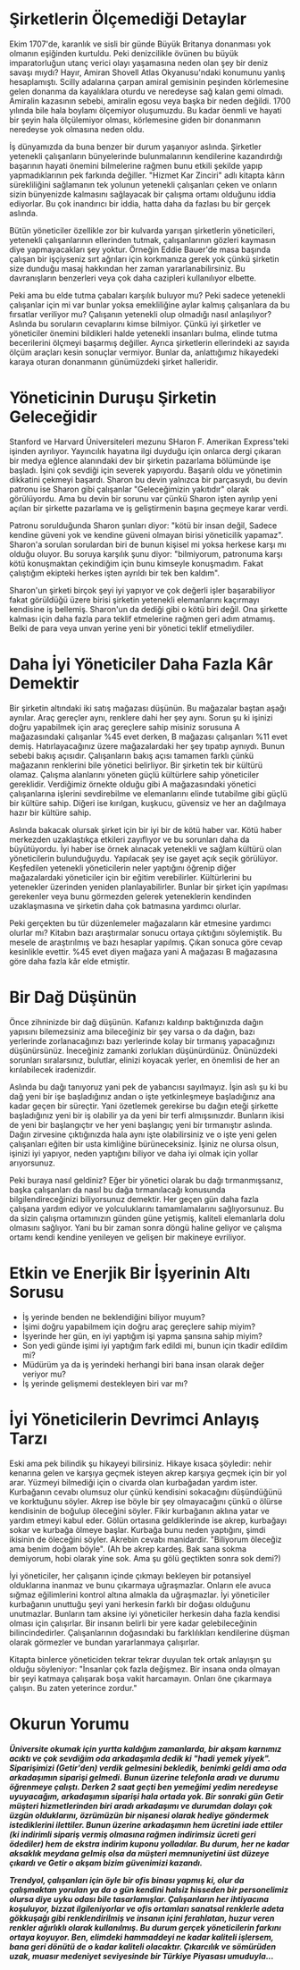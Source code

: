 # Şirketlerin Ölçemediği Detaylar
Ekim 1707'de, karanlık ve sisli bir günde Büyük Britanya donanması yok olmanın eşiğinden kurtuldu.
Peki denizcilikle övünen bu büyük imparatorluğun utanç verici olayı yaşamasına neden olan şey bir deniz savaşı mıydı?
Hayır, Amiran Shovell Atlas Okyanusu'ndaki konumunu yanlış hesaplamıştı.
Scilly adalarına çarpan amiral gemisinin peşinden körlemesine gelen donanma da kayalıklara oturdu ve neredeyse sağ kalan gemi olmadı.
Amiralin kazasının sebebi, amiralin egosu veya başka bir neden değildi.
1700 yılında bile hala boylamı ölçemiyor oluşumuzdu.
Bu kadar öenmli ve hayati bir şeyin hala ölçülemiyor olması, körlemesine giden bir donanmanın neredeyse yok olmasına neden oldu.

İş dünyamızda da buna benzer bir durum yaşanıyor aslında.
Şirketler yetenekli çalışanların bünyelerinde bulunmalarının kendilerine kazandırdığı başarının hayati önemini bilmelerine rağmen bunu etkili şekilde yapıp yapmadıklarının pek farkında değiller.
"Hizmet Kar Zinciri" adlı kitapta kârın sürekliliğini sağlamanın tek yolunun yetenekli çalışanları çeken ve onların sizin bünyenizde kalmasını sağlayacak bir çalışma ortamı olduğunu iddia ediyorlar.
Bu çok inandırıcı bir iddia, hatta daha da fazlası bu bir gerçek aslında.

Bütün yöneticiler özellikle zor bir kulvarda yarışan şirketlerin yöneticileri, yetenekli çalışanlarının ellerinden tutmak, çalışanlarının gözleri kaymasın diye yapmayacakları şey yoktur.
Örneğin Eddie Bauer'de masa başında çalışan bir işçiyseniz sırt ağrıları için korkmanıza gerek yok çünkü şirketin size dunduğu masaj hakkından her zaman yararlanabilirsiniz.
Bu davranışların benzerleri veya çok daha cazipleri kullanılıyor elbette.

Peki ama bu elde tutma çabaları karşılık buluyor mu?
Peki sadece yetenekli çalışanlar için mi var bunlar yoksa emekliliğine aylar kalmış çalışanlara da bu fırsatlar veriliyor mu?
Çalışanın yetenekli olup olmadığı nasıl anlaşılıyor?
Aslında bu soruların cevaplarını kimse bilmiyor.
Çünkü iyi şirketler ve yöneticiler önemini bildikleri halde yetenekli insanları bulma, elinde tutma becerilerini ölçmeyi başarmış değiller.
Ayrıca şirketlerin ellerindeki az sayıda ölçüm araçları kesin sonuçlar vermiyor.
Bunlar da, anlattığımız hikayedeki karaya oturan donanmanın günümüzdeki şirket halleridir.

# Yöneticinin Duruşu Şirketin Geleceğidir
Stanford ve Harvard Üniversiteleri mezunu SHaron F. Amerikan Express'teki işinden ayrılıyor.
Yayıncılık hayatına ilgi duyduğu için onlarca dergi çıkaran bir medya eğlence alanındaki dev bir şirketin pazarlama bölümünde işe başladı.
İşini çok sevdiği için severek yapıyordu.
Başarılı oldu ve yönetimin dikkatini çekmeyi başardı.
Sharon bu devin yalnızca bir parçasıydı, bu devin patronu ise Sharon gibi çalışanlar "Geleceğimizin yakıtıdır" olarak görülüyordu.
Ama bu devin bir sorunu var çünkü Sharon işten ayrılıp yeni açılan bir şirkette pazarlama ve iş geliştirmenin başına geçmeye karar verdi.

Patronu sorulduğunda Sharon şunları diyor: "kötü bir insan değil, Sadece kendine güveni yok ve kendine güveni olmayan birisi yöneticilik yapamaz".
Sharon'a sorulan sorulardan biri de bunun kişisel mi yoksa herkese karşı mı olduğu oluyor.
Bu soruya karşılık şunu diyor: "bilmiyorum, patronuma karşı kötü konuşmaktan çekindiğim için bunu kimseyle konuşmadım. Fakat çalıştığım ekipteki herkes işten ayrıldı bir tek ben kaldım".

Sharon'un şirketi birçok şeyi iyi yapıyor ve çok değerli işler başarabiliyor fakat görüldüğü üzere birisi şirketin yetenekli elemanlarını kaçırmayı kendisine iş bellemiş.
Sharon'un da dediği gibi o kötü biri değil.
Ona şirkette kalması için daha fazla para teklif etmelerine rağmen geri adım atmamış.
Belki de para veya unvan yerine yeni bir yönetici teklif etmeliydiler.

# Daha İyi Yöneticiler Daha Fazla Kâr Demektir
Bir şirketin altındaki iki satış mağazası düşünün.
Bu mağazalar baştan aşağı aynılar.
Araç gereçler aynı, renklere dahi her şey aynı.
Sorun şu ki işinizi doğru yapabilmek için araç gereçlere sahip misiniz sorusuna A mağazasındaki çalışanlar %45 evet derken, B mağazası çalışanları %11 evet demiş.
Hatırlayacağınız üzere mağazalardaki her şey tıpatıp aynıydı.
Bunun sebebi bakış açısıdır.
Çalışanların bakış açısı tamamen farklı çünkü mağazanın renklerini bile yönetici belirliyor.
Bir şirketin tek bir kültürü olamaz.
Çalışma alanlarını yöneten güçlü kültürlere sahip yöneticiler gereklidir.
Verdiğimiz örnekte olduğu gibi A mağazasındaki yönetici çalışanlarına işlerini sevdirebilme ve elemanlarını elinde tutabilme gibi güçlü bir kültüre sahip.
Diğeri ise kırılgan, kuşkucu, güvensiz ve her an dağılmaya hazır bir kültüre sahip.

Aslında bakacak olursak şirket için bir iyi bir de kötü haber var.
Kötü haber merkezden uzaklaştıkça etkileri zayıflıyor ve bu sorunları daha da büyütüyordu.
İyi haber ise örnek alınacak yetenekli ve sağlam kültürü olan yöneticilerin bulunduğuydu.
Yapılacak şey ise gayet açık seçik görülüyor.
Keşfedilen yetenekli yöneticilerin neler yaptığını öğrenip diğer mağazalardaki yöneticiler için bir eğitim verebilirler.
Kültürlerini bu yetenekler üzerinden yeniden planlayabilirler.
Bunlar bir şirket için yapılması gerekenler veya bunu görmezden gelerek yeteneklerin kendinden uzaklaşmasına ve şirketin daha çok batmasına yardımcı olurlar.

Peki gerçekten bu tür düzenlemeler mağazaların kâr etmesine yardımcı olurlar mı?
Kitabın bazı araştırmalar sonucu ortaya çıktığını söylemiştik.
Bu mesele de araştırılmış ve bazı hesaplar yapılmış.
Çıkan sonuca göre cevap kesinlikle evettir.
%45 evet diyen mağaza yani A mağazası B mağazasına göre daha fazla kâr elde etmiştir.

# Bir Dağ Düşünün
Önce zihninizde bir dağ düşünün.
Kafanızı kaldırıp baktığınızda dağın yapısını bilemezsiniz ama bileceğiniz bir şey varsa o da dağın, bazı yerlerinde zorlanacağınızı bazı yerlerinde kolay bir tırmanış yapacağınızı düşünürsünüz.
İneceğiniz zamanki zorlukları düşünürdünüz.
Önünüzdeki sorunları sıralarsınız, bulutlar, elinizi koyacak yerler, en önemlisi de her an kırılabilecek iradenizdir.

Aslında bu dağı tanıyoruz yani pek de yabancısı sayılmayız.
İşin aslı şu ki bu dağ yeni bir işe başladığınız andan o işte yetkinleşmeye başladığınız ana kadar geçen bir süreçtir.
Yani özetlemek gerekirse bu dağın eteği şirkette başladığınız yeni bir iş olabilir ya da yeni bir terfi almışsınızdır.
Bunların ikisi de yeni bir başlangıçtır ve her yeni başlangıç yeni bir tırmanıştır aslında.
Dağın zirvesine çıktığınızda hala aynı işte olabilirsiniz ve o işte yeni gelen çalışanları eğiten bir usta kimliğine bürüneceksiniz.
İşiniz ne olursa olsun, işinizi iyi yapıyor, neden yaptığını biliyor ve daha iyi olmak için yollar arıyorsunuz.

Peki buraya nasıl geldiniz?
Eğer bir yönetici olarak bu dağı tırmanmışsanız, başka çalışanları da nasıl bu dağa tırmanılacağı konusunda bilgilendireceğinizi biliyorsunuz demektir.
Her geçen gün daha fazla çalışana yardım ediyor ve yolculuklarını tamamlamalarını sağlıyorsunuz.
Bu da sizin çalışma ortamınızın günden güne yetişmiş, kaliteli elemanlarla dolu olmasını sağlıyor.
Yani bu bir zaman sonra döngü haline geliyor ve çalışma ortamı kendi kendine yenileyen ve gelişen bir makineye evriliyor.

# Etkin ve Enerjik Bir İşyerinin Altı Sorusu
* İş yerinde benden ne beklendiğini biliyor muyum?
* İşimi doğru yapabilmem için doğru araç gereçlere sahip miyim?
* İşyerinde her gün, en iyi yaptığım işi yapma şansına sahip miyim?
* Son yedi günde işimi iyi yaptığım fark edildi mi, bunun için tkadir edildim mi?
* Müdürüm ya da iş yerindeki herhangi biri bana insan olarak değer veriyor mu?
* İş yerinde gelişmemi destekleyen biri var mı?

# İyi Yöneticilerin Devrimci Anlayış Tarzı
Eski ama pek bilindik şu hikayeyi bilirsiniz.
Hikaye kısaca şöyledir: nehir kenarına gelen ve karşıya geçmek isteyen akrep karşıya geçmek için bir yol arar.
Yüzmeyi bilmediği için o civarda olan kurbağadan yardım ister.
Kurbağanın cevabı olumsuz olur çünkü kendisini sokacağını düşündüğünü ve korktuğunu söyler.
Akrep ise böyle bir şey olmayacağını çünkü o ölürse kendisinin de boğulup öleceğini söyler.
Fikir kurbağanın aklına yatar ve yardım etmeyi kabul eder.
Gölün ortasına geldiklerinde ise akrep, kurbağayı sokar ve kurbağa ölmeye başlar.
Kurbağa bunu neden yaptığını, şimdi ikisinin de öleceğini söyler.
Akrebin cevabı manidardir.
"Biliyorum öleceğiz ama benim doğam böyle".
(Ah be akrep kardeş.
Bak sana sokma demiyorum, hobi olarak yine sok.
Ama şu gölü geçtikten sonra sok demi?)

İyi yöneticiler, her çalışanın içinde çıkmayı bekleyen bir potansiyel olduklarına inanmaz ve bunu çıkarmaya uğraşmazlar.
Onların ele avuca sığmaz eğilimlerini kontrol altına almakla da uğraşmazlar.
İyi yöneticiler kurbağanın unuttuğu şeyi yani herkesin farklı bir doğası olduğunu unutmazlar.
Bunların tam aksine iyi yöneticiler herkesin daha fazla kendisi olması için çalışırlar.
Bir insanın belirli bir yere kadar gelebileceğinin bilincindedirler.
Çalışanlarının doğasındaki bu farklılıkları kendilerine düşman olarak görmezler ve bundan yararlanmaya çalışırlar.

Kitapta binlerce yöneticiden tekrar tekrar duyulan tek ortak anlayışın şu olduğu söyleniyor:
"İnsanlar çok fazla değişmez.
Bir insana onda olmayan bir şeyi katmaya çalışarak boşa vakit harcamayın.
Onları öne çıkarmaya çalışın.
Bu zaten yeterince zordur."

# Okurun Yorumu
***Üniversite okumak için yurtta kaldığım zamanlarda, bir akşam karnımız acıktı ve çok sevdiğim oda arkadaşımla dedik ki "hadi yemek yiyek".
Siparişimizi (Getir'den) verdik gelmesini bekledik, benimki geldi ama oda arkadaşımın siparişi gelmedi.
Bunun üzerine telefonla aradı ve durumu öğrenmeye çalıştı.
Derken 2 saat geçti ben yemeğimi yedim neredeyse uyuyacağım, arkadaşımın siparişi hala ortada yok.
Bir sonraki gün Getir müşteri hizmetlerinden biri aradı arkadaşımı ve durumdan dolayı çok üzgün olduklarını, özrümüzün bir nişanesi olarak hediye göndermek istediklerini ilettiler.
Bunun üzerine arkadaşımın hem ücretini iade ettiler (ki indirimli sipariş vermiş olmasına rağmen indirimsiz ücreti geri ödediler) hem de ekstra indirim kuponu yolladılar.
Bu durum, her ne kadar aksaklık meydana gelmiş olsa da müşteri memnuniyetini üst düzeye çıkardı ve Getir o akşam bizim güvenimizi kazandı.***

***Trendyol, çalışanları için öyle bir ofis binası yapmış ki, olur da çalışmaktan yorulan ya da o gün kendini halsiz hisseden bir personelimiz olursa diye uyku odası bile tasarlamışlar.
Çalışanların her ihtiyacına koşuluyor, bizzat ilgileniyorlar ve ofis ortamları sanatsal renklerle adeta gökkuşağı gibi renklendirilmiş ve insanın içini ferahlatan, huzur veren renkler ağırlıklı olarak kullanılmış.
Bu durum gerçek yöneticilerin farkını ortaya koyuyor.
Ben, elimdeki hammaddeyi ne kadar kaliteli işlersem, bana geri dönütü de o kadar kaliteli olacaktır.
Çıkarcılık ve sömürüden uzak, muasır medeniyet seviyesinde bir Türkiye Piyasası umuduyla...***

